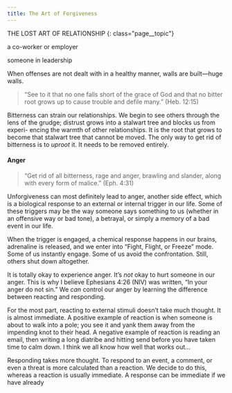 ```yaml
---
title: The Art of Forgiveness
---
```


THE LOST ART OF RELATIONSHIP
{: class="page__topic"}

a co-worker or employer

someone in leadership

When offenses are not dealt with in a healthy manner, walls are built—huge
walls.

> “See to it that no one falls short of the grace of God and that no
> bitter root grows up to cause trouble and defile many.” (Heb.
> 12:15)

Bitterness can strain our relationships. We begin to see others through the
lens of the grudge; distrust grows into a stalwart tree and blocks us from experi-
encing the warmth of other relationships. It is the root that grows to become
that stalwart tree that cannot be moved. The only way to get rid of bitterness is
to _uproot_ it. It needs to be removed entirely.

#### Anger

> “Get rid of all bitterness, rage and anger, brawling and slander,
> along with every form of malice.” (Eph. 4:31)

Unforgiveness can most definitely lead to anger, another side effect, which is
a biological response to an external or internal trigger in our life. Some of these
triggers may be the way someone says something to us (whether in an offensive
way or bad tone), a betrayal, or simply a memory of a bad event in our life.

When the trigger is engaged, a chemical response happens in our brains,
adrenaline is released, and we enter into “Fight, Flight, or Freeze” mode. Some of
us instantly engage. Some of us avoid the confrontation. Still, others shut down
altogether.

It is totally okay to experience anger. It’s _not_ okay to hurt someone in our
anger. This is why I believe Ephesians 4:26 (NIV) was written, “In your anger do
not sin.” We _can_ control our anger by learning the difference between reacting and
responding.

For the most part, reacting to external stimuli doesn’t take much thought.
It is almost immediate. A positive example of reaction is when someone is about
to walk into a pole; you see it and yank them away from the impending knot to
their head. A negative example of reaction is reading an email, then writing a long
diatribe and hitting send before you have taken time to calm down. I think we all
know how well that works out...

Responding takes more thought. To respond to an event, a comment, or
even a threat is more calculated than a reaction. We decide to do this, whereas
a reaction is usually immediate. A response can be immediate if we have already
